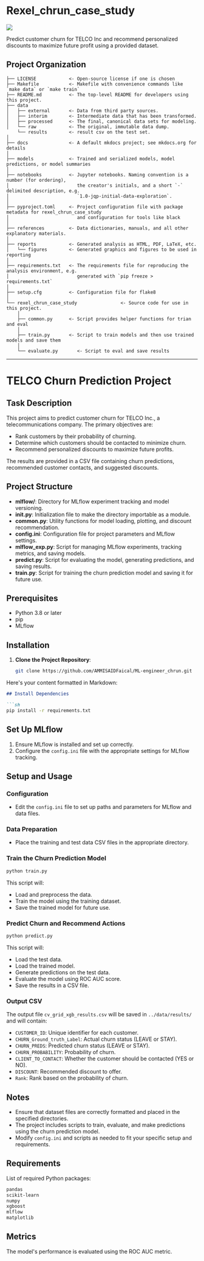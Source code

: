 # Rexel_chrun_case_study

<a target="_blank" href="https://cookiecutter-data-science.drivendata.org/">
    <img src="https://img.shields.io/badge/CCDS-Project%20template-328F97?logo=cookiecutter" />
</a>

Predict customer churn for TELCO Inc and recommend personalized discounts to maximize future profit using a provided dataset.

## Project Organization

```
├── LICENSE            <- Open-source license if one is chosen
├── Makefile           <- Makefile with convenience commands like `make data` or `make train`
├── README.md          <- The top-level README for developers using this project.
├── data
│   ├── external       <- Data from third party sources.
│   ├── interim        <- Intermediate data that has been transformed.
│   ├── processed      <- The final, canonical data sets for modeling.
│   └── raw            <- The original, immutable data dump.
    └── results        <- result csv on the test set.
│    
├── docs               <- A default mkdocs project; see mkdocs.org for details
│
├── models             <- Trained and serialized models, model predictions, or model summaries
│
├── notebooks          <- Jupyter notebooks. Naming convention is a number (for ordering),
│                         the creator's initials, and a short `-` delimited description, e.g.
│                         `1.0-jqp-initial-data-exploration`.
│
├── pyproject.toml     <- Project configuration file with package metadata for rexel_chrun_case_study
│                         and configuration for tools like black
│
├── references         <- Data dictionaries, manuals, and all other explanatory materials.
│
├── reports            <- Generated analysis as HTML, PDF, LaTeX, etc.
│   └── figures        <- Generated graphics and figures to be used in reporting
│
├── requirements.txt   <- The requirements file for reproducing the analysis environment, e.g.
│                         generated with `pip freeze > requirements.txt`
│
├── setup.cfg          <- Configuration file for flake8
│
└── rexel_chrun_case_study                <- Source code for use in this project.
    │
    ├── common.py      <- Script provides helper functions for trian and eval
    │   
    ├── train.py       <- Script to train models and then use trained models and save them
    │
    └── evaluate.py       <- Script to eval and save results 
```

--------

# TELCO Churn Prediction Project

## Task Description
This project aims to predict customer churn for TELCO Inc., a telecommunications company. The primary objectives are:
- Rank customers by their probability of churning.
- Determine which customers should be contacted to minimize churn.
- Recommend personalized discounts to maximize future profits.

The results are provided in a CSV file containing churn predictions, recommended customer contacts, and suggested discounts.

## Project Structure
- **mlflow/**: Directory for MLflow experiment tracking and model versioning.
- **__init__.py**: Initialization file to make the directory importable as a module.
- **common.py**: Utility functions for model loading, plotting, and discount recommendation.
- **config.ini**: Configuration file for project parameters and MLflow settings.
- **mlflow_exp.py**: Script for managing MLflow experiments, tracking metrics, and saving models.
- **predict.py**: Script for evaluating the model, generating predictions, and saving results.
- **train.py**: Script for training the churn prediction model and saving it for future use.

## Prerequisites
- Python 3.8 or later
- pip
- MLflow

## Installation
1. **Clone the Project Repository**:
   ```sh
   git clone https://github.com/AMMISAIDFaical/ML-engineer_chrun.git

Here's your content formatted in Markdown:

```markdown
## Install Dependencies

```sh
pip install -r requirements.txt
```

## Set Up MLflow

1. Ensure MLflow is installed and set up correctly.
2. Configure the `config.ini` file with the appropriate settings for MLflow tracking.

## Setup and Usage

### Configuration

- Edit the `config.ini` file to set up paths and parameters for MLflow and data files.

### Data Preparation

- Place the training and test data CSV files in the appropriate directory.

### Train the Churn Prediction Model

```sh
python train.py
```

This script will:
- Load and preprocess the data.
- Train the model using the training dataset.
- Save the trained model for future use.

### Predict Churn and Recommend Actions

```sh
python predict.py
```

This script will:
- Load the test data.
- Load the trained model.
- Generate predictions on the test data.
- Evaluate the model using ROC AUC score.
- Save the results in a CSV file.

### Output CSV

The output file `cv_grid_xgb_results.csv` will be saved in `../data/results/` and will contain:
- `CUSTOMER_ID`: Unique identifier for each customer.
- `CHURN_Ground_truth_Label`: Actual churn status (LEAVE or STAY).
- `CHURN_PREDS`: Predicted churn status (LEAVE or STAY).
- `CHURN_PROBABILITY`: Probability of churn.
- `CLIENT_TO_CONTACT`: Whether the customer should be contacted (YES or NO).
- `DISCOUNT`: Recommended discount to offer.
- `Rank`: Rank based on the probability of churn.

## Notes

- Ensure that dataset files are correctly formatted and placed in the specified directories.
- The project includes scripts to train, evaluate, and make predictions using the churn prediction model.
- Modify `config.ini` and scripts as needed to fit your specific setup and requirements.

## Requirements

List of required Python packages:

```txt
pandas
scikit-learn
numpy
xgboost
mlflow
matplotlib
```

## Metrics

The model's performance is evaluated using the ROC AUC metric.
```
